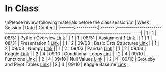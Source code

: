 In Class
============================

\nPlease review following materials before the class session.\n
|   Week |   Session | Date   | Content                                                                                   |
|-------:|----------:|:-------|:------------------------------------------------------------------------------------------|
|      1 |         1 | 08/31  | Python Overview [Link](../notebooks/01-intro-python/01-python-overview)                   |
|      1 |         1 | 08/31  | Assignment 1 [Link](../assignments/assignment1/01starter)                                 |
|      1 |         1 | 08/31  | Presentation 1 [Link](https://drive.google.com/open?id=1_5TGwja9jfGIi5FXMpLL_j5gkVuYC7U5) |
|      1 |         2 | 09/03  | Basic Data Structures [Link](../notebooks/01-intro-python/02-datastructures)              |
|      1 |         2 | 09/03  | Numpy [Link](../notebooks/01-intro-python/03-numpy)                                       |
|      1 |         2 | 09/03  | Pandas [Link](../notebooks/01-intro-python/04-pandas)                                     |
|      1 |         2 | 09/03  | Kaggle  [Link](https://www.kaggle.com/)                                                   |
|      2 |         4 | 09/10  | Conditional-Loops [Link](../notebooks/02-intro-python/01-intro-python-conditionals-loops) |
|      2 |         4 | 09/10  | Functions [Link](../notebooks/02-intro-python/02-intro-python-functions)                  |
|      2 |         4 | 09/10  | Null Values [Link](../notebooks/02-intro-python/03-intro-python-null-values)              |
|      2 |         4 | 09/10  | Groupby and Pivot Tables [Link](../notebooks/02-intro-python/04-intro-python-groupby)     |
|      2 |         4 | 09/10  | Kaggle Baseline [Link](../notebooks/02-intro-python/05-intro-kaggle-baseline)             |